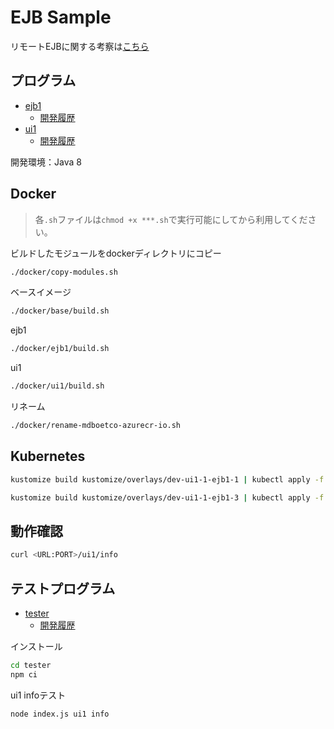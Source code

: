 <!-- omit in toc -->
# EJB Sample

リモートEJBに関する考察は[こちら](about-ejb.md)

## プログラム

- [ejb1](ejb1/)
  - [開発履歴](history-ejb1.md)
- [ui1](ui1/)
  - [開発履歴](history-ui1.md)

開発環境：Java 8

## Docker

> 各`.sh`ファイルは`chmod +x ***.sh`で実行可能にしてから利用してください。

ビルドしたモジュールをdockerディレクトリにコピー

```bash
./docker/copy-modules.sh
```

ベースイメージ

```bash
./docker/base/build.sh
```

ejb1

```bash
./docker/ejb1/build.sh
```

ui1

```bash
./docker/ui1/build.sh
```

リネーム

```bash
./docker/rename-mdboetco-azurecr-io.sh
```

## Kubernetes

```bash
kustomize build kustomize/overlays/dev-ui1-1-ejb1-1 | kubectl apply -f -
```

```bash
kustomize build kustomize/overlays/dev-ui1-1-ejb1-3 | kubectl apply -f -
```

## 動作確認

```bash
curl <URL:PORT>/ui1/info
```

## テストプログラム

- [tester](tester/)
  - [開発履歴](history-tester.md)

インストール

```bash
cd tester
npm ci
```

ui1 infoテスト

```bash
node index.js ui1 info
```
